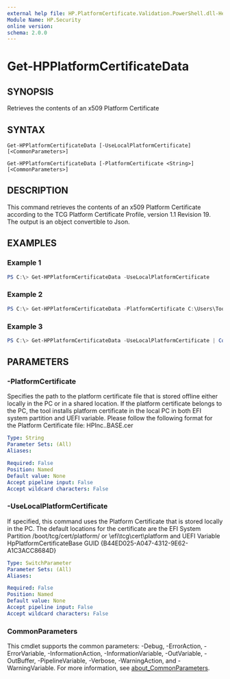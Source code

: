 ```yaml
---
external help file: HP.PlatformCertificate.Validation.PowerShell.dll-Help.xml
Module Name: HP.Security
online version:
schema: 2.0.0
---
```


# Get-HPPlatformCertificateData

## SYNOPSIS
Retrieves the contents of an x509 Platform Certificate

## SYNTAX

```
Get-HPPlatformCertificateData [-UseLocalPlatformCertificate] [<CommonParameters>]

Get-HPPlatformCertificateData [-PlatformCertificate <String>] [<CommonParameters>]
```

## DESCRIPTION
This command retrieves the contents of an x509 Platform Certificate according to the TCG Platform Certificate Profile, version 1.1 Revision 19. The output is an object convertible to Json.

## EXAMPLES

### Example 1
```powershell
PS C:\> Get-HPPlatformCertificateData -UseLocalPlatformCertificate
```

### Example 2
```powershell
PS C:\> Get-HPPlatformCertificateData -PlatformCertificate C:\Users\Tools\Test\HPInc.SCN3315BDN.BASE.cer
```

### Example 3
```powershell
PS C:\> Get-HPPlatformCertificateData -UseLocalPlatformCertificate | ConvertTo-Json -Depth 8
```

## PARAMETERS

### -PlatformCertificate
Specifies the path to the platform certificate file that is stored offline either locally in the PC or in a shared location. If the platform certificate belongs to the PC, the tool installs platform certificate in the local PC in both EFI system partition and UEFI variable. Please follow the following format for the Platform Certificate file: HPInc.<serial number>.BASE.cer

```yaml
Type: String
Parameter Sets: (All)
Aliases:

Required: False
Position: Named
Default value: None
Accept pipeline input: False
Accept wildcard characters: False
```

### -UseLocalPlatformCertificate
If specified, this command uses the Platform Certificate that is stored locally in the PC. The default locations for the certificate are the EFI System Partition /boot/tcg/cert/platform/ or \efi\tcg\cert\platform and UEFI Variable HpPlatformCertificateBase GUID {B44ED025-A047-4312-9E62-A1C3ACC8684D}

```yaml
Type: SwitchParameter
Parameter Sets: (All)
Aliases:

Required: False
Position: Named
Default value: None
Accept pipeline input: False
Accept wildcard characters: False
```

### CommonParameters
This cmdlet supports the common parameters: -Debug, -ErrorAction, -ErrorVariable, -InformationAction, -InformationVariable, -OutVariable, -OutBuffer, -PipelineVariable, -Verbose, -WarningAction, and -WarningVariable. For more information, see [about_CommonParameters](http://go.microsoft.com/fwlink/?LinkID=113216).
